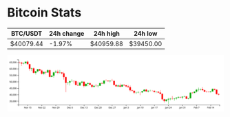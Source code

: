 # Bitcoin Stats

BTC/USDT|24h change|24h high|24h low|
|---|---|---|---|
|$40079.44|-1.97%|$40959.88|$39450.00|

<img src="./chart.svg">
